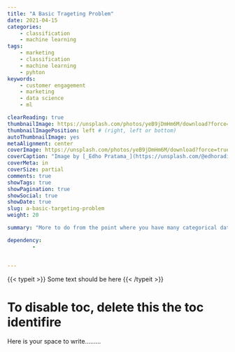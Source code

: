 ```yaml
---
title: "A Basic Trageting Problem"
date: 2021-04-15
categories:
    - classification
    - machine learning
tags:
    - marketing
    - classification
    - machine learning
    - pyhton
keywords:
    - customer engagement
    - marketing
    - data science
    - ml

clearReading: true
thumbnailImage: https://unsplash.com/photos/yeB9jDmHm6M/download?force=true&w=640
thumbnailImagePosition: left # (right, left or bottom)
autoThumbnailImage: yes
metaAlignment: center 
coverImage: https://unsplash.com/photos/yeB9jDmHm6M/download?force=true&w=1920
coverCaption: "Image by [_Edho Pratama_](https://unsplash.com/@edhoradic) at [Unsplash](https://unsplash.com/)"
coverMeta: in 
coverSize: partial 
comments: true
showTags: true
showPagination: true
showSocial: true
showDate: true
slug: a-basic-targeting-problem
weight: 20

summary: "More to do from the point where you have many categorical data"

dependency: 
        -


---
```


{{< typeit >}}
Some text should be here
{{< /typeit >}}


<!--more-->
<!--toc--> 
# To disable toc, delete this the toc identifire    


Here is your space to write.........